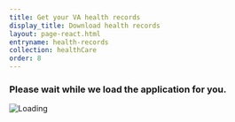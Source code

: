 ```yaml
---
title: Get your VA health records
display_title: Download health records
layout: page-react.html
entryname: health-records
collection: healthCare
order: 8
---
```


<div id="main">
  <div class="section">
    <div id="react-root">
      <div class="loading-message">
        <h3>Please wait while we load the application for you.</h3>
        <img src="/img/preloader-primary-darkest.gif" alt="Loading">
      </div>
    </div>
  </div>
</div>
